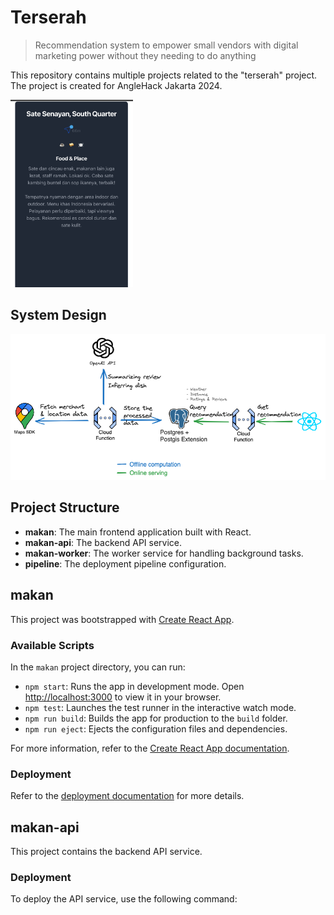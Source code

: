 # Terserah

> Recommendation system to empower small vendors with digital marketing power without they needing to do anything

This repository contains multiple projects related to the "terserah" project. The project is created for AngleHack Jakarta 2024.

<img src="app.png" height=300>

## System Design
![alt text](image.png)


## Project Structure

- **makan**: The main frontend application built with React.
- **makan-api**: The backend API service.
- **makan-worker**: The worker service for handling background tasks.
- **pipeline**: The deployment pipeline configuration.

## makan

This project was bootstrapped with [Create React App](https://github.com/facebook/create-react-app).

### Available Scripts

In the `makan` project directory, you can run:

- `npm start`: Runs the app in development mode. Open [http://localhost:3000](http://localhost:3000) to view it in your browser.
- `npm test`: Launches the test runner in the interactive watch mode.
- `npm run build`: Builds the app for production to the `build` folder.
- `npm run eject`: Ejects the configuration files and dependencies.

For more information, refer to the [Create React App documentation](https://facebook.github.io/create-react-app/docs/getting-started).

### Deployment

Refer to the [deployment documentation](https://facebook.github.io/create-react-app/docs/deployment) for more details.

## makan-api

This project contains the backend API service.

### Deployment

To deploy the API service, use the following command:
